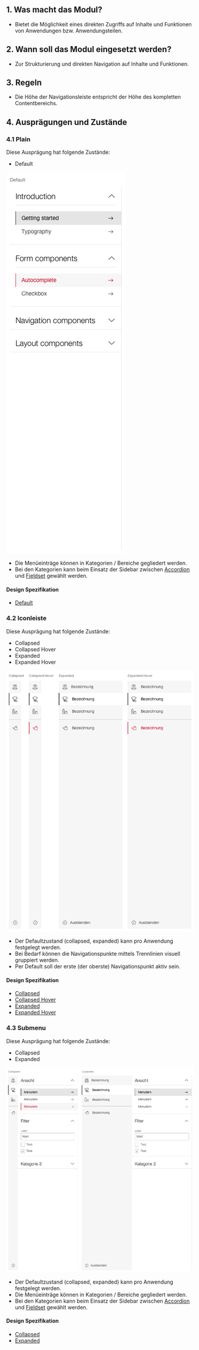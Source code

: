 ## 1. Was macht das Modul?
* Bietet die Möglichkeit eines direkten Zugriffs auf Inhalte und Funktionen von Anwendungen bzw. Anwendungsteilen.


## 2. Wann soll das Modul eingesetzt werden? 
* Zur Strukturierung und direkten Navigation auf Inhalte und Funktionen.


## 3. Regeln
* Die Höhe der Navigationsleiste entspricht der Höhe des kompletten Contentbereichs.


## 4. Ausprägungen und Zustände
### 4.1 Plain
Diese Ausprägung hat folgende Zustände:
* Default

![Darstellung der Sidebar in der Plain-Ausprägung](https://raw.githubusercontent.com/sbb-design-systems/design-system-webapp-documentation/master/documentation/modules/sidebar/images/Sidebar_Plain.png 'class: image')

* Die Menüeinträge können in Kategorien / Bereiche gegliedert werden.
* Bei den Kategorien kann beim Einsatz der Sidebar zwischen [Accordion](https://digital.sbb.ch/de/webapps/components/accordion) und [Fieldset](https://digital.sbb.ch/de/webapps/components/fieldset) gewählt werden.

#### Design Spezifikation
* [Default](https://www.sketch.com/s/58b25e4c-bf9c-4f74-973f-503538fcbea2/a/RLM5zx#Inspector)

### 4.2 Iconleiste
Diese Ausprägung hat folgende Zustände:
* Collapsed
* Collapsed Hover
* Expanded
* Expanded Hover

![Darstellung der Sidebar in der Icon-Ausprägung](https://raw.githubusercontent.com/sbb-design-systems/design-system-webapp-documentation/master/documentation/modules/sidebar/images/Sidebar_Icon.png 'class: image')

* Der Defaultzustand (collapsed, expanded) kann pro Anwendung festgelegt werden.
* Bei Bedarf können die Navigationspunkte mittels Trennlinien visuell gruppiert werden.
* Per Default soll der erste (der oberste) Navigationspunkt aktiv sein.

#### Design Spezifikation
* [Collapsed](https://www.sketch.com/s/58b25e4c-bf9c-4f74-973f-503538fcbea2/a/wd5Q4V#Inspector)
* [Collapsed Hover](https://www.sketch.com/s/58b25e4c-bf9c-4f74-973f-503538fcbea2/a/qLbVjd#Inspector)
* [Expanded](https://www.sketch.com/s/58b25e4c-bf9c-4f74-973f-503538fcbea2/a/Lp4nr5#Inspector)
* [Expanded Hover](https://www.sketch.com/s/58b25e4c-bf9c-4f74-973f-503538fcbea2/a/9dOpVz#Inspector)

### 4.3 Submenu
Diese Ausprägung hat folgende Zustände:
* Collapsed
* Expanded

![Darstellung der Sidebar in der Submenu-Ausprägung](https://raw.githubusercontent.com/sbb-design-systems/design-system-webapp-documentation/master/documentation/modules/sidebar/images/Sidebar_Submenu.png 'class: image')

* Der Defaultzustand (collapsed, expanded) kann pro Anwendung festgelegt werden.
* Die Menüeinträge können in Kategorien / Bereiche gegliedert werden.
* Bei den Kategorien kann beim Einsatz der Sidebar zwischen [Accordion](https://digital.sbb.ch/de/webapps/components/accordion) und [Fieldset](https://digital.sbb.ch/de/webapps/components/fieldset) gewählt werden.

#### Design Spezifikation
* [Collapsed](https://www.sketch.com/s/58b25e4c-bf9c-4f74-973f-503538fcbea2/a/7P1a7w#Inspector)
* [Expanded](https://www.sketch.com/s/58b25e4c-bf9c-4f74-973f-503538fcbea2/a/5ynAJp#Inspector)
